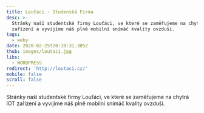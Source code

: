 ```yaml
---
title: Louťáci - Studenská Firma
desc: >-
  Stránky naší studentské firmy Louťáci, ve které se zaměřujeme na chytrá IOT
  zařízení a vyvijíme náš plně mobilní snímáč kvality ovzduší.
tags:
  - weby
date: 2020-02-25T20:10:31.305Z
thub: images/loutaci.jpg
libs:
  - WORDPRESS
redirect: 'http://loutaci.cz/'
mobile: false
scroll: false
---
```

Stránky naší studentské firmy Louťáci, ve které se zaměřujeme na chytrá IOT zařízení a vyvijíme náš plně mobilní snímáč kvality ovzduší.
